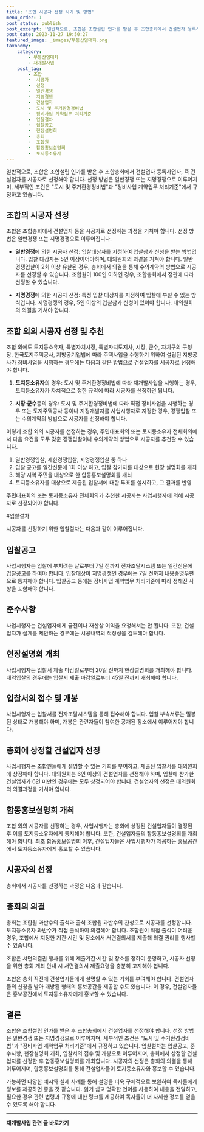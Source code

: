 ```yaml
---
title: '조합 시공자 선정 시기 및 방법'
menu_order: 1
post_status: publish
post_excerpt: '일반적으로, 조합은 조합설립 인가를 받은 후 조합총회에서 건설업자 등록사업자, 즉 건설업자를 시공자로 선정해야 합니다. 선정 방법은 일반경쟁 또는 지명경쟁으로 이루어지며, 세부적인 조건은  도시 및 주거환경정비법 과  정비사업 계약업무 처리기준 에서 규정하고 있습니다.'
post_date: 2023-11-27 19:50:27
featured_image: _images/부동산임대차.png
taxonomy:
    category:
        - 부동산임대차
        - 재개발사업
    post_tag:
        - 조합
        -  시공자
        -  선정
        -  일반경쟁
        -  지명경쟁
        -  건설업자
        -  도시 및 주거환경정비법
        -  정비사업 계약업무 처리기준
        -  입찰절차
        -  입찰공고
        -  현장설명회
        -  총회
        -  조합원
        -  합동홍보설명회
        -  토지등소유자
---
```



일반적으로, 조합은 조합설립 인가를 받은 후 조합총회에서 건설업자 등록사업자, 즉 건설업자를 시공자로 선정해야 합니다. 선정 방법은 일반경쟁 또는 지명경쟁으로 이루어지며, 세부적인 조건은 "도시 및 주거환경정비법"과 "정비사업 계약업무 처리기준"에서 규정하고 있습니다.

## 조합의 시공자 선정

조합은 조합총회에서 건설업자 등을 시공자로 선정하는 과정을 거쳐야 합니다. 선정 방법은 일반경쟁 또는 지명경쟁으로 이루어집니다. 

- **일반경쟁**에 의한 시공자 선정: 입찰대상자를 지정하여 입찰참가 신청을 받는 방법입니다. 입찰 대상자는 5인 이상이어야하며, 대의원회의 의결을 거쳐야 합니다. 일반경쟁입찰이 2회 이상 유찰된 경우, 총회에서 의결을 통해 수의계약의 방법으로 시공자를 선정할 수 있습니다. 조합원이 100인 이하인 경우, 조합총회에서 정관에 따라 선정할 수 있습니다.

- **지명경쟁**에 의한 시공자 선정: 특정 입찰 대상자를 지정하여 입찰에 부칠 수 있는 방식입니다. 지명경쟁의 경우, 5인 이상의 입찰참가 신청이 있어야 합니다. 대의원회의 의결을 거쳐야 합니다.

## 조합 외의 시공자 선정 및 추천

조합 외에도 토지등소유자, 특별자치시장, 특별자치도지사, 시장, 군수, 자치구의 구청장, 한국토지주택공사, 지방공기업법에 따라 주택사업을 수행하기 위하여 설립된 지방공사가 정비사업을 시행하는 경우에는 다음과 같은 방법으로 건설업자를 시공자로 선정해야 합니다.

1. **토지등소유자**의 경우: 도시 및 주거환경정비법에 따라 재개발사업을 시행하는 경우, 토지등소유자가 자치적으로 정한 규약에 따라 시공자를 선정하면 됩니다.

2. **시장·군수**등의 경우: 도시 및 주거환경정비법에 따라 직접 정비사업을 시행하는 경우 또는 토지주택공사 등이나 지정개발자를 사업시행자로 지정한 경우, 경쟁입찰 또는 수의계약의 방법으로 시공자를 선정해야 합니다.

이렇게 조합 외의 시공자를 선정하는 경우, 주민대표회의 또는 토지등소유자 전체회의에서 다음 요건을 모두 갖춘 경쟁입찰이나 수의계약의 방법으로 시공자를 추천할 수 있습니다. 

1. 일반경쟁입찰, 제한경쟁입찰, 지명경쟁입찰 중 하나
2. 입찰 공고를 일간신문에 1회 이상 하고, 입찰 참가자를 대상으로 현장 설명회를 개최
3. 해당 지역 주민을 대상으로 한 합동홍보설명회를 개최
4. 토지등소유자를 대상으로 제출된 입찰서에 대한 투표를 실시하고, 그 결과를 반영

주민대표회의 또는 토지등소유자 전체회의가 추천한 시공자는 사업시행자에 의해 시공자로 선정되어야 합니다.

#입찰절차

시공자를 선정하기 위한 입찰절차는 다음과 같이 이루어집니다.

## 입찰공고

사업시행자는 입찰에 부치려는 날로부터 7일 전까지 전자조달시스템 또는 일간신문에 입찰공고를 하여야 합니다. 입찰대상이 지명경쟁인 경우에는 7일 전까지 내용증명우편으로 통지해야 합니다. 입찰공고 등에는 정비사업 계약업무 처리기준에 따라 정해진 사항을 포함해야 합니다.

## 준수사항

사업시행자는 건설업자에게 금전이나 재산상 이익을 요청해서는 안 됩니다. 또한, 건설업자가 설계를 제안하는 경우에는 시공내역의 적정성을 검토해야 합니다.

## 현장설명회 개최

사업시행자는 입찰서 제출 마감일로부터 20일 전까지 현장설명회를 개최해야 합니다. 내역입찰의 경우에는 입찰서 제출 마감일로부터 45일 전까지 개최해야 합니다.

## 입찰서의 접수 및 개봉

사업시행자는 입찰서를 전자조달시스템을 통해 접수해야 합니다. 입찰 부속서류는 밀봉된 상태로 개봉해야 하며, 개봉은 관련자들이 참여한 공개된 장소에서 이루어져야 합니다.

## 총회에 상정할 건설업자 선정

사업시행자는 조합원들에게 설명할 수 있는 기회를 부여하고, 제출된 입찰서를 대의원회에 상정해야 합니다. 대의원회는 6인 이상의 건설업자를 선정해야 하며, 입찰에 참가한 건설업자가 6인 미만인 경우에는 모두 상정되어야 합니다. 건설업자의 선정은 대의원회의 의결과정을 거쳐야 합니다.

## 합동홍보설명회 개최

조합 외의 시공자를 선정하는 경우, 사업시행자는 총회에 상정된 건설업자들이 결정된 후 이를 토지등소유자에게 통지해야 합니다. 또한, 건설업자들의 합동홍보설명회를 개최해야 합니다. 최초 합동홍보설명회 이후, 건설업자들은 사업시행자가 제공하는 홍보공간에서 토지등소유자에게 홍보할 수 있습니다.

## 시공자의 선정

총회에서 시공자를 선정하는 과정은 다음과 같습니다.

## 총회의 의결

총회는 조합원 과반수의 출석과 출석 조합원 과반수의 찬성으로 시공자를 선정합니다. 토지등소유자 과반수가 직접 출석하여 의결해야 합니다. 조합원이 직접 출석이 어려운 경우, 조합에서 지정한 기간·시간 및 장소에서 서면결의서를 제출해 의결 권리를 행사할 수 있습니다.

조합은 서면의결권 행사를 위해 제출기간·시간 및 장소를 정하여 운영하고, 시공자 선정을 위한 총회 개최 안내 시 서면결의서 제출요령을 충분히 고지해야 합니다.

조합은 총회 직전에 건설업자들에게 설명할 수 있는 기회를 부여해야 합니다. 건설업자들의 신청을 받아 개방된 형태의 홍보공간을 제공할 수도 있습니다. 이 경우, 건설업자들은 홍보공간에서 토지등소유자에게 홍보할 수 있습니다.

## 결론

조합은 조합설립 인가를 받은 후 조합총회에서 건설업자를 선정해야 합니다. 선정 방법은 일반경쟁 또는 지명경쟁으로 이루어지며, 세부적인 조건은 "도시 및 주거환경정비법"과 "정비사업 계약업무 처리기준"에서 규정하고 있습니다. 입찰절차는 입찰공고, 준수사항, 현장설명회 개최, 입찰서의 접수 및 개봉으로 이루어지며, 총회에서 상정할 건설업자를 선정한 후 합동홍보설명회를 개최합니다. 시공자의 선정은 총회의 의결을 통해 이루어지며, 합동홍보설명회를 통해 건설업자들이 토지등소유자와 홍보할 수 있습니다.

가능하면 다양한 예시와 실제 사례를 통해 설명을 더욱 구체적으로 보완하여 독자들에게 정보를 제공하면 좋을 것 같습니다. 읽기 쉽고 명확한 언어를 사용하여 내용을 전달하고, 필요한 경우 관련 법령과 규정에 대한 링크를 제공하여 독자들이 더 자세한 정보를 얻을 수 있도록 해야 합니다.
<!-- wp:separator -->
<hr class="wp-block-separator has-alpha-channel-opacity"/>
<!-- /wp:separator -->

<!-- wp:group {"backgroundColor":"base","layout":{"type":"constrained"}} -->
<div class="wp-block-group has-base-background-color has-background"><!-- wp:paragraph {"align":"center","fontSize":"medium"} -->
<p class="has-text-align-center has-large-font-size"><strong>재개발사업 관련 글 바로가기</strong></p>
<!-- /wp:paragraph -->


<!-- wp:latest-posts
{"categories":[{"id":27320,"count":19,"description":"","link":"https://uknowlaw.com/category/%ec%9e%ac%ea%b0%9c%eb%b0%9c%ec%82%ac%ec%97%85/","name":"재개발사업","slug":"재개발사업","taxonomy":"category","parent":0,"meta":[],"_links":{"self":[{"href":"https://uknowlaw.com/wp-json/wp/v2/categories/27320"}],"collection":[{"href":"https://uknowlaw.com/wp-json/wp/v2/categories"}],"about":[{"href":"https://uknowlaw.com/wp-json/wp/v2/taxonomies/category"}],"wp:post_type":[{"href":"https://uknowlaw.com/wp-json/wp/v2/posts?categories=27320"}],"curies":[{"name":"wp","href":"https://api.w.org/{rel}","templated":true}]}}],"postsToShow":100,"excerptLength":28,"postLayout":"grid","columns":2,"featuredImageAlign":"left","featuredImageSizeSlug":"large","fontSize":"small"} /--></div>
<!-- /wp:group -->